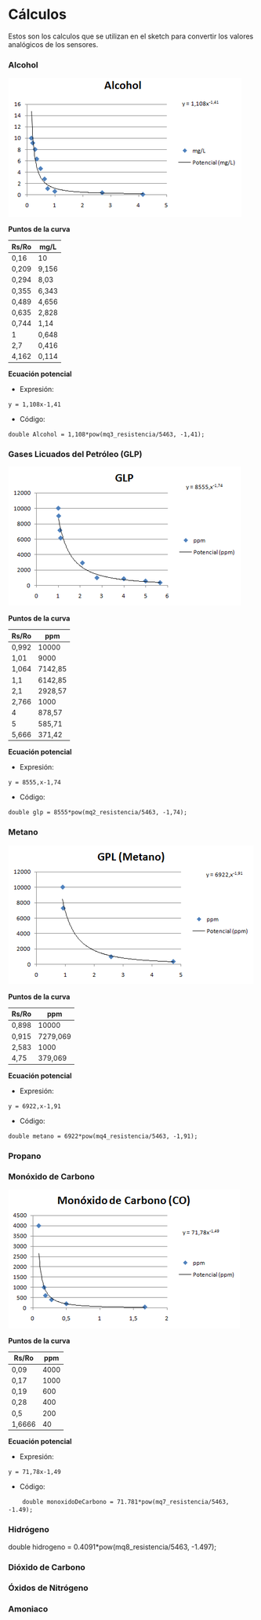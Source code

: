 # Cálculos

Estos son los calculos que se utilizan en el sketch para convertir los valores analógicos de los sensores.


### Alcohol

![Alcohol](alcohol.png)

**Puntos de la curva**

Rs/Ro | mg/L
------------ | -------------
0,16 | 10
0,209 | 9,156
0,294 | 8,03
0,355 | 6,343
0,489 | 4,656
0,635 | 2,828
0,744 | 1,14
1 | 0,648
2,7 | 0,416
4,162 | 0,114


**Ecuación potencial**

- Expresión:
```
y = 1,108x-1,41  
```
- Código:
```arduino
double Alcohol = 1,108*pow(mq3_resistencia/5463, -1,41);
```


### Gases Licuados del Petróleo (GLP)

![GLP](glp.png)

**Puntos de la curva**

Rs/Ro | ppm
------------ | -------------
0,992 | 10000
1,01 | 9000
1,064 | 7142,85
1,1 | 6142,85
2,1 | 2928,57
2,766 | 1000
4 | 878,57
5 | 585,71
5,666 | 371,42




**Ecuación potencial**

- Expresión:
```
y = 8555,x-1,74
```
- Código:
```arduino
double glp = 8555*pow(mq2_resistencia/5463, -1,74);
```


### Metano

![Metano](metano.png)

**Puntos de la curva**

Rs/Ro | ppm
------------ | -------------
0,898 | 10000
0,915 | 7279,069
2,583 | 1000
4,75 | 379,069


**Ecuación potencial**

- Expresión:
```
y = 6922,x-1,91
```
- Código:
```arduino
double metano = 6922*pow(mq4_resistencia/5463, -1,91);
```

### Propano

### Monóxido de Carbono

![monoxido](monoxido.png)

**Puntos de la curva**

Rs/Ro | ppm
------------ | -------------
0,09 | 4000
0,17 | 1000
0,19 | 600
0,28 | 400
0,5 | 200
1,6666 | 40


**Ecuación potencial**

- Expresión:
```
y = 71,78x-1,49 
```
- Código:
```arduino
	double monoxidoDeCarbono = 71.781*pow(mq7_resistencia/5463, -1.49);
```
  

### Hidrógeno

  double hidrogeno = 0.4091*pow(mq8_resistencia/5463, -1.497);

### Dióxido de Carbono

### Óxidos de Nitrógeno

### Amoniaco
